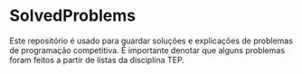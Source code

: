# SolvedProblems
Este repositório é usado para guardar soluções e explicações de problemas de programação competitiva. É importante denotar que alguns problemas foram feitos a partir de listas da disciplina TEP.
